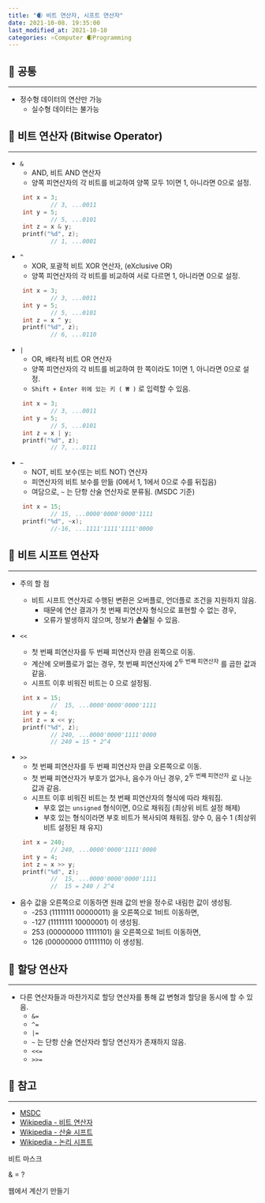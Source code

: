 ```yaml
---
title: "🌒 비트 연산자, 시프트 연산자"
date: 2021-10-08. 19:35:00
last_modified_at: 2021-10-10
categories: ⭐Computer 🌒Programming
---
```


## 💎 공통

---

- 정수형 데이터의 연산만 가능
  - 실수형 데이터는 불가능

## 💎 비트 연산자 (Bitwise Operator)

---

- `&`
  - AND, 비트 AND 연산자
  - 양쪽 피연산자의 각 비트를 비교하여 양쪽 모두 1이면 1, 아니라면 0으로 설정.

```c
	int x = 3;
			// 3, ...0011
	int y = 5;
			// 5, ...0101
	int z = x & y;
	printf("%d", z);
			// 1, ...0001
```

- `^`
  - XOR, 포괄적 비트 XOR 연산자, (eXclusive OR)
  - 양쪽 피연산자의 각 비트를 비교하여 서로 다르면 1, 아니라면 0으로 설정.

```c
	int x = 3;
			// 3, ...0011
	int y = 5;
			// 5, ...0101
	int z = x ^ y;
	printf("%d", z);
			// 6, ...0110
```

- `|`
  - OR, 배타적 비트 OR 연산자
  - 양쪽 피연산자의 각 비트를 비교하여 한 쪽이라도 1이면 1, 아니라면 0으로 설정.
  - `Shift + Enter 위에 있는 키 ( ₩ )` 로 입력할 수 있음.

```c
	int x = 3;
			// 3, ...0011
	int y = 5;
			// 5, ...0101
	int z = x | y;
	printf("%d", z);
			// 7, ...0111
```
  
- `~`
  - NOT, 비트 보수(또는 비트 NOT) 연산자
  - 피연산자의 비트 보수를 만듦 (0에서 1, 1에서 0으로 수를 뒤집음)
  - 여담으로, `~` 는 단항 산술 연산자로 분류됨. (MSDC 기준)

```c
	int x = 15;
			// 15, ...0000'0000'0000'1111
	printf("%d", ~x);
			//-16, ...1111'1111'1111'0000
```

## 💎 비트 시프트 연산자

---

- 주의 할 점
  - 비트 시프트 연산자로 수행된 변환은 오버플로, 언더플로 조건을 지원하지 않음.
    - 때문에 연산 결과가 첫 번째 피연산자 형식으로 표현할 수 없는 경우,
    - 오류가 발생하지 않으며, 정보가 **손실**될 수 있음.

- `<<`
  - 첫 번째 피연산자를 두 번째 피연산자 만큼 왼쪽으로 이동.
  - 계산에 오버플로가 없는 경우, 첫 번째 피연산자에 2<sup>두 번째 피연산자</sup> 를 곱한 값과 같음.
  - 시프트 이후 비워진 비트는 0 으로 설정됨.

```c
	int x = 15;
			//  15, ...0000'0000'0000'1111
	int y = 4;
	int z = x << y;
	printf("%d", z);
			// 240, ...0000'0000'1111'0000
			// 240 = 15 * 2^4
```

- `>>`
  - 첫 번째 피연산자를 두 번째 피연산자 만큼 오른쪽으로 이동.
  - 첫 번째 피연산자가 부호가 없거나, 음수가 아닌 경우, 2<sup>두 번째 피연산자</sup> 로 나눈 값과 같음.
  - 시프트 이후 비워진 비트는 첫 번째 피연산자의 형식에 따라 채워짐.
    - 부호 없는 `unsigned` 형식이면, 0으로 채워짐 (최상위 비트 설정 해제)
    - 부호 있는 형식이라면 부호 비트가 복사되여 채워짐. 양수 0, 음수 1 (최상위 비트 설정된 채 유지)

```c
	int x = 240;
			// 240, ...0000'0000'1111'0000
	int y = 4;
	int z = x >> y;
	printf("%d", z);
			//  15, ...0000'0000'0000'1111
			//  15 = 240 / 2^4
```

- 음수 값을 오른쪽으로 이동하면 원래 값의 반을 정수로 내림한 값이 생성됨.
  - -253 (11111111 00000011) 을 오른쪽으로 1비트 이동하면,
  - -127 (11111111 10000001) 이 생성됨.
  - 253 (00000000 11111101) 을 오른쪽으로 1비트 이동하면,
  - 126 (00000000 01111110) 이 생성됨.

## 💎 할당 연산자

---

- 다른 연산자들과 마찬가지로 할당 연산자를 통해 값 변형과 할당을 동시에 할 수 있음.
  - `&=`
  - `^=`
  - `|=`
  - `~` 는 단항 산술 연산자라 할당 연산자가 존재하지 않음.
  - `<<=`
  - `>>=`

## 💎 참고

---

- [MSDC](https://docs.microsoft.com/ko-kr/cpp/c-language/c-bitwise-operators?view=msvc-160)
- [Wikipedia - 비트 연산자](https://ko.wikipedia.org/wiki/%EB%B9%84%ED%8A%B8_%EC%97%B0%EC%82%B0)
- [Wikipedia - 산술 시프트](https://ko.wikipedia.org/wiki/%EC%82%B0%EC%88%A0_%EC%8B%9C%ED%94%84%ED%8A%B8)
- [Wikipedia - 논리 시프트](https://ko.wikipedia.org/wiki/%EB%85%BC%EB%A6%AC_%EC%8B%9C%ED%94%84%ED%8A%B8)

비트 마스크

& = ?

웹에서 계산기 만들기
